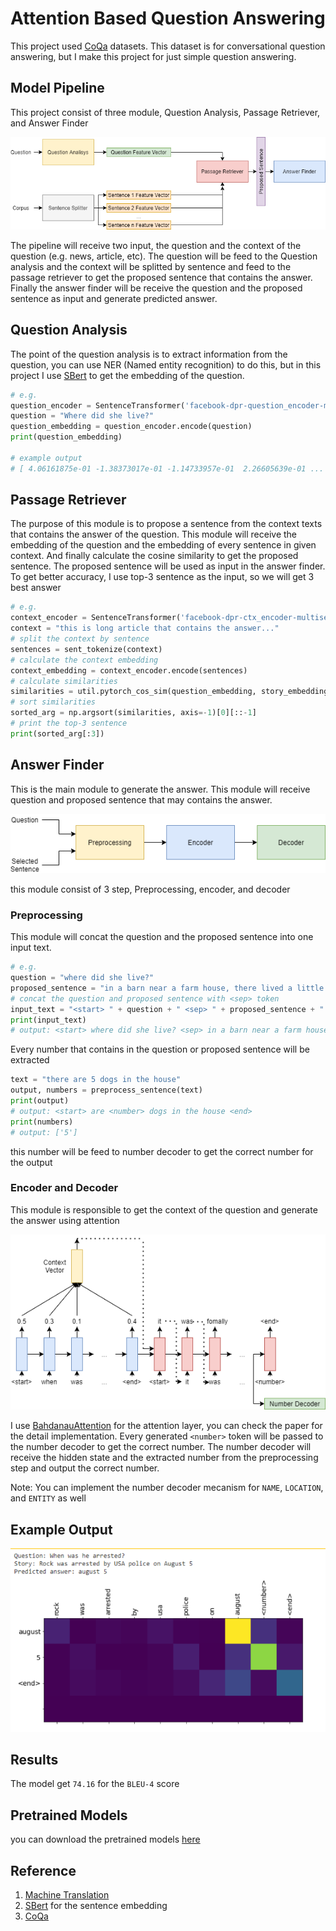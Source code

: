# Attention Based Question Answering
This project used [CoQa](https://github.com/stanfordnlp/coqa-baselines) datasets. This dataset is for conversational question answering, but I make this project for just simple question answering.

## Model Pipeline
This project consist of three module, Question Analysis, Passage Retriever, and Answer Finder

![](https://github.com/share424/attention-based-question-answering/blob/master/images/architechture.png?raw=true)

The pipeline will receive two input, the question and the context of the question (e.g. news, article, etc). The question will be feed to the Question analysis and the context will be splitted by sentence and feed to the passage retriever to get the proposed sentence that contains the answer. Finally the answer finder will be receive the question and the proposed sentence as input and generate predicted answer.

## Question Analysis
The point of the question analysis is to extract information from the question, you can use NER (Named entity recognition) to do this, but in this project I use [SBert](https://www.sbert.net/) to get the embedding of the question.

```python
# e.g.
question_encoder = SentenceTransformer('facebook-dpr-question_encoder-multiset-base')
question = "Where did she live?"
question_embedding = question_encoder.encode(question)
print(question_embedding)

# example output
# [ 4.06161875e-01 -1.38373017e-01 -1.14733957e-01  2.26605639e-01 ... ]
```

## Passage Retriever
The purpose of this module is to propose a sentence from the context texts that contains the answer of the question. This module will receive the embedding of the question and the embedding of every sentence in given context. And finally calculate the cosine similarity to get the proposed sentence. The proposed sentence will be used as input in the answer finder. To get better accuracy, I use top-3 sentence as the input, so we will get 3 best answer

```python
# e.g.
context_encoder = SentenceTransformer('facebook-dpr-ctx_encoder-multiset-base')
context = "this is long article that contains the answer..."
# split the context by sentence
sentences = sent_tokenize(context)
# calculate the context embedding
context_embedding = context_encoder.encode(sentences)
# calculate similarities
similarities = util.pytorch_cos_sim(question_embedding, story_embedding).numpy()
# sort similarities
sorted_arg = np.argsort(similarities, axis=-1)[0][::-1]
# print the top-3 sentence
print(sorted_arg[:3])
```

## Answer Finder
This is the main module to generate the answer. This module will receive question and proposed sentence that may contains the answer.

![](https://github.com/share424/attention-based-question-answering/blob/master/images/answer-finder.png?raw=true)

this module consist of 3 step, Preprocessing, encoder, and decoder

### Preprocessing
This module will concat the question and the proposed sentence into one input text.

```python
# e.g.
question = "where did she live?"
proposed_sentence = "in a barn near a farm house, there lived a little white kitten"
# concat the question and proposed sentence with <sep> token
input_text = "<start> " + question + " <sep> " + proposed_sentence + " <end>"
print(input_text)
# output: <start> where did she live? <sep> in a barn near a farm house, there lived a little white kitten <end>
```

Every number that contains in the question or proposed sentence will be extracted

```python
text = "there are 5 dogs in the house"
output, numbers = preprocess_sentence(text)
print(output)
# output: <start> are <number> dogs in the house <end>
print(numbers)
# output: ['5']
```

this number will be feed to number decoder to get the correct number for the output

### Encoder and Decoder
This module is responsible to get the context of the question and generate the answer using attention

![](https://github.com/share424/attention-based-question-answering/blob/master/images/encoder-decoder.png?raw=true)

I use [BahdanauAttention](https://arxiv.org/abs/1409.0473) for the attention layer, you can check the paper for the detail implementation. Every generated `<number>` token will be passed to the number decoder to get the correct number. The number decoder will receive the hidden state and the extracted number from the preprocessing step and output the correct number.

Note: You can implement the number decoder mecanism for `NAME`, `LOCATION`, and `ENTITY` as well

## Example Output
![](https://github.com/share424/attention-based-question-answering/blob/master/images/result.png?raw=true)

## Results
The model get `74.16` for the `BLEU-4` score

## Pretrained Models
you can download the pretrained models [here](https://drive.google.com/drive/folders/14fuDTOEXh3P79qgN-ThCsl1F6fOyH065?usp=sharing)

## Reference
1. [Machine Translation](https://www.tensorflow.org/tutorials/text/nmt_with_attention)
2. [SBert](https://www.sbert.net/) for the sentence embedding
3. [CoQa](https://github.com/stanfordnlp/coqa-baselines)